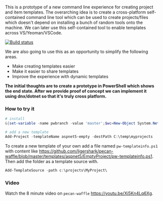 This is a prototype of a new command line experience for creating project and item templates. The overarching idea is to create a cross-platform self-contained
command line tool which can be used to create projects/files which doesn't depend on installing a bunch of random tools onto the machine. We can later use this
self-contained tool to enable templates across VS/Yeoman/VSCode.

[![Build status](https://ci.appveyor.com/api/projects/status/yrif6mr7ep1yt6ct?svg=true)](https://ci.appveyor.com/project/sayedihashimi/pecan-waffle)

We are also going to use this as an opportunity to simplify the following areas.

 - Make creating templates easier
 - Make it easier to share templates 
 - Improve the experience with dynamic templates
 
**The initial thoughts are to create a prototype in PowerShell which shows the end state. After we provide proof of concept we can implement it
using dnx/dotnet so that it's truly cross platform.**

### How to try it

```powershell
# install
&{set-variable -name pwbranch -value 'master';$wc=New-Object System.Net.WebClient;$wc.Proxy=[System.Net.WebRequest]::DefaultWebProxy;$wc.Proxy.Credentials=[System.Net.CredentialCache]::DefaultNetworkCredentials;Invoke-Expression ($wc.DownloadString('https://raw.githubusercontent.com/ligershark/pecan-waffle/master/install.ps1'))}

# add a new template
Add-Project -templateName aspnet5-empty -destPath C:\temp\myprojects
```

To create a new template of your own add a file named `pw-templateinfo.ps1` with content like https://github.com/ligershark/pecan-waffle/blob/master/templates/aspnet5/EmptyProject/pw-templateinfo.ps1. Then add the folder as a template source with.

```powershell
Add-TemplateSource -path c:\projects\MyProject\
```

### Video

Watch the 8 minute video on `pecan-waffle` https://youtu.be/Xi5Kn4Lq6Xg.